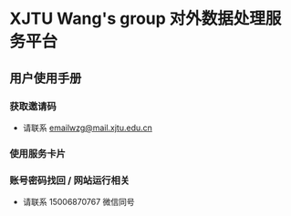 # XJTU Wang's group 对外数据处理服务平台

## 用户使用手册

### 获取邀请码

* 请联系  emailwzg@mail.xjtu.edu.cn

### 使用服务卡片

### 账号密码找回 / 网站运行相关

* 请联系 15006870767 微信同号